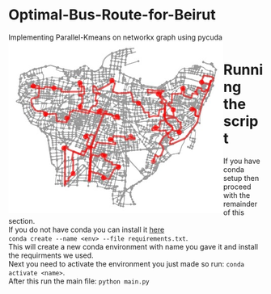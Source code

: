 # Optimal-Bus-Route-for-Beirut
Implementing Parallel-Kmeans on networkx graph using pycuda
<img src="map.jpeg" style="float:left"/>
# Running the script
If you have conda setup then proceed with the remainder of this section.
<br />
If you do not have conda you can install it <a href = "https://docs.conda.io/projects/conda/en/latest/user-guide/install/">here</a>
<br />
`conda create --name <env> --file requirements.txt`.  
This will create a new conda environment with name you gave it and install the requirments we used.
<br />
Next you need to activate the environment you just made so run: `conda activate <name>`.
<br />
After this run the main file: `python main.py`
